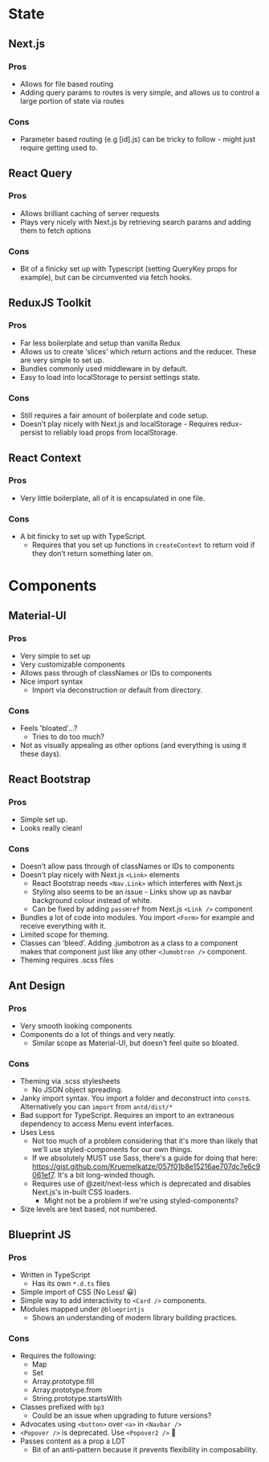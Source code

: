 # State

## Next.js

### Pros
* Allows for file based routing
* Adding query params to routes is very simple, and allows us to control a large portion of state via routes

### Cons
* Parameter based routing (e.g [id].js) can be tricky to follow - might just require getting used to.

## React Query

### Pros
* Allows brilliant caching of server requests
* Plays very nicely with Next.js by retrieving search params and adding them to fetch options

### Cons
* Bit of a finicky set up with Typescript (setting QueryKey props for example), but can be circumvented via fetch hooks.

## ReduxJS Toolkit

### Pros
* Far less boilerplate and setup than vanilla Redux
* Allows us to create ‘slices’ which return actions and the reducer. These are very simple to set up.
* Bundles commonly used middleware in by default.
* Easy to load into localStorage to persist settings state.

### Cons
* Still requires a fair amount of boilerplate and code setup.
* Doesn’t play nicely with Next.js and localStorage - Requires redux-persist to reliably load props from localStorage.

## React Context

### Pros
* Very little boilerplate, all of it is encapsulated in one file.

### Cons
* A bit finicky to set up with TypeScript. 
  * Requires that you set up functions in `createContext` to return void if they don’t return something later on.

# Components

## Material-UI

### Pros
* Very simple to set up
* Very customizable components
* Allows pass through of classNames or IDs to components
* Nice import syntax
  * Import via deconstruction or default from directory.

### Cons
* Feels 'bloated'...?
  * Tries to do too much?
* Not as visually appealing as other options (and everything is using it these days).

## React Bootstrap
### Pros
* Simple set up.
* Looks really clean!

### Cons
* Doesn’t allow pass through of classNames or IDs to components
* Doesn’t play nicely with Next.js `<Link>` elements
  * React Bootstrap needs `<Nav.Link>` which interferes with Next.js
  * Styling also seems to be an issue - Links show up as navbar background colour instead of white.
  * Can be fixed by adding `passHref` from Next.js `<Link />` component
* Bundles a lot of code into modules. You import `<Form>` for example and receive everything with it.
* Limited scope for theming.
* Classes can ‘bleed’. Adding .jumbotron as a class to a component makes that component just like any other `<Jumobtron />` component.
* Theming requires .scss files

## Ant Design
### Pros
* Very smooth looking components
* Components do a lot of things and very neatly.
  * Similar scope as Material-UI, but doesn't feel quite so bloated.
### Cons
* Theming via .scss stylesheets
  * No JSON object spreading.
* Janky import syntax. You import a folder and deconstruct into `const`s. Alternatively you can `import` from `antd/dist/*`
* Bad support for TypeScript. Requires an import to an extraneous dependency to access Menu event interfaces.
* Uses Less
  * Not too much of a problem considering that it's more than likely that we'll use styled-components for our own things.
  * If we absolutely MUST use Sass, there's a guide for doing that here: https://gist.github.com/Kruemelkatze/057f01b8e15216ae707dc7e6c9061ef7. It's a bit long-winded though.
  * Requires use of @zeit/next-less which is deprecated and disables Next.js's in-built CSS loaders.
    * Might not be a problem if we're using styled-components?
* Size levels are text based, not numbered.

## Blueprint JS
### Pros
* Written in TypeScript
  * Has its own `*.d.ts` files
* Simple import of CSS (No Less! 😀)
* Simple way to add interactivity to `<Card />` components.
* Modules mapped under `@blueprintjs`
  * Shows an understanding of modern library building practices.
### Cons
* Requires the following:
  * Map
  * Set
  * Array.prototype.fill
  * Array.prototype.from
  * String.prototype.startsWith
* Classes prefixed with `bp3`
  * Could be an issue when upgrading to future versions?
* Advocates using `<button>` over `<a>` in `<Navbar />`
* `<Popover />` is deprecated. Use `<Popover2 />` 🤮
* Passes content as a prop a LOT
  * Bit of an anti-pattern because it prevents flexibility in composability.